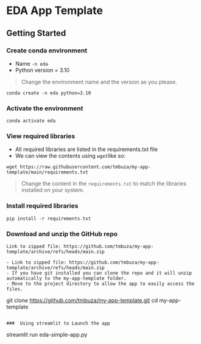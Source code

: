 # EDA App Template

## Getting Started

### Create conda environment
- Name `-n eda`
- Python version = 3.10

> Change the environment name and the version as you please.

```
conda create -n eda python=3.10
```

### Activate the environment
```
conda activate eda
```

### View required libraries
- All required libraries are listed in the requirements.txt file
- We can view the contents using `wget`like so:
```
wget https://raw.githubusercontent.com/tmbuza/my-app-template/main/requirements.txt
```

> Change the content in the `requirements.txt` to match the libraries installed on your system.

### Install required libraries
```
pip install -r requirements.txt
```

###  Download and unzip the GitHub repo
```
Link to zipped file: https://github.com/tmbuza/my-app-template/archive/refs/heads/main.zip

- Link to zipped file: https://github.com/tmbuza/my-app-template/archive/refs/heads/main.zip
- If you have git installed you can clone the repo and it will unzip automatically to the my-app-template folder.
- Move to the project directory to allow the app to easily access the files.
```
git clone https://github.com/tmbuza/my-app-template.git
cd my-app-template
```

###  Using streamlit to Launch the app
```
streamlit run eda-simple-app.py
```

